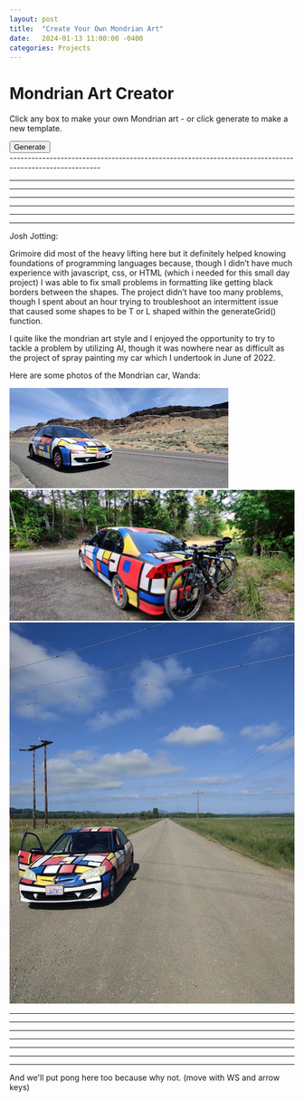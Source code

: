 ```yaml
---
layout: post
title:  "Create Your Own Mondrian Art"
date:   2024-01-13 11:00:00 -0400
categories: Projects
---
```



<!-- Mondrian art HTML ge -->
<link rel="stylesheet" href="/assets/css/Mondrian/Mondrian.css">
<script src="/assets/js/Mondrian/Mondrian.js"></script>
<link rel="stylesheet" href="/assets/css/Mondrian/Pong.css">
<script src="/assets/js/Mondrian/Pong.js"></script>
<h1>Mondrian Art Creator</h1>
<p id="instructions">Click any box to make your own Mondrian art - or click generate to make a new template.</p>
<button id="generate-button">Generate</button>
<div id="art-container"></div>
<!-- Grid cells will be generated here by JavaScript -->
-------------------------------------------------------------------------------------------------------




--------------------------------------------------
--------------------------------------------------
--------------------------------------------------

--------------------------------------------------
--------------------------------------------------
--------------------------------------------------

Josh Jotting:

Grimoire did most of the heavy lifting here but it definitely helped knowing foundations of programming languages because, though I didn’t have much experience with javascript, css, or HTML (which i needed for this small day project) I was able to fix small problems in formatting like getting black borders between the shapes. The project didn’t have too many problems, though I spent about an hour trying to troubleshoot an intermittent issue that caused some shapes to be T or L shaped within the generateGrid() function.

I quite like the mondrian art style and I enjoyed the opportunity to try to tackle a problem by utilizing AI, though it was nowhere near as difficult as the project of spray painting my car which I undertook in June of 2022. 

Here are some photos of the Mondrian car, Wanda:


![Wanda](/assets/Wanda/DesertWanda.jpg)
![Wanda](/assets/Wanda/WandaHauler.jpg)
![Wanda](/assets/Wanda/WillametteWanda.jpg)


-------------------------------------------------------------------------------------------------------




--------------------------------------------------
--------------------------------------------------
--------------------------------------------------

--------------------------------------------------
--------------------------------------------------
--------------------------------------------------

And we'll put pong here too because why not. (move with WS and arrow keys)

<canvas id="pongCanvas" width="800" height="400" tabindex="0"></canvas>
